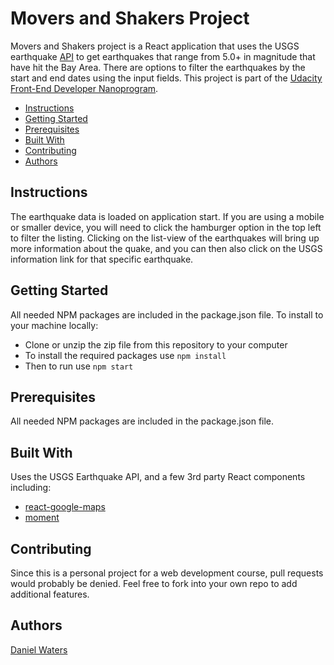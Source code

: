 # Movers and Shakers Project
Movers and Shakers project is a React application that uses the USGS earthquake [API](https://earthquake.usgs.gov/fdsnws/event/1/) to get earthquakes that range from 5.0+ in magnitude that have hit the Bay Area.  There are options to filter the earthquakes by the start and end dates using the input fields.  This project is part of the [Udacity Front-End Developer Nanoprogram](https://www.udacity.com/course/front-end-web-developer-nanodegree--nd001).  

* [Instructions](#instructions)
* [Getting Started](#getting-started)
* [Prerequisites](#prerequisites)
* [Built With](#built-with)
* [Contributing](#contributing)
* [Authors](#authors)

## Instructions
The earthquake data is loaded on application start.  If you are using a mobile or smaller device, you will need to click the hamburger option in the top left to filter the listing.  Clicking on the list-view of the earthquakes will bring up more information about the quake, and you can then also click on the USGS information link for that specific earthquake.

## Getting Started
All needed NPM packages are included in the package.json file.  To install to your machine locally:

* Clone or unzip the zip file from this repository to your computer
* To install the required packages use ``` npm install ```
* Then to run use ```npm start```

## Prerequisites
All needed NPM packages are included in the package.json file.

## Built With
Uses the USGS Earthquake API, and a few 3rd party React components including:
* [react-google-maps](https://github.com/tomchentw/react-google-maps)
* [moment](https://www.npmjs.com/package/react-moment)

## Contributing
Since this is a personal project for a web development course, pull requests would probably be denied.  Feel free to fork into your own repo to add additional features.

## Authors
[Daniel Waters](https://www.watersjournal.com)
